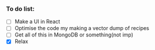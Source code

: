 ### To do list:

- [ ]  Make a UI in React 
- [ ] Optimise the code my making a vector dump of recipes
- [ ] Get all of this in MongoDB or something(not imp)
- [x] Relax 